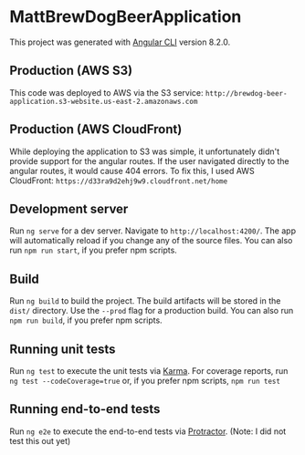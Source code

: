 # MattBrewDogBeerApplication

This project was generated with [Angular CLI](https://github.com/angular/angular-cli) version 8.2.0.

## Production (AWS S3)

This code was deployed to AWS via the S3 service: `http://brewdog-beer-application.s3-website.us-east-2.amazonaws.com`

## Production (AWS CloudFront)
While deploying the application to S3 was simple, it unfortunately didn't provide support for the angular routes. If the user navigated directly to the angular routes, it would cause 404 errors. To fix this, I used AWS CloudFront: `https://d33ra9d2ehj9w9.cloudfront.net/home`

## Development server

Run `ng serve` for a dev server. Navigate to `http://localhost:4200/`. The app will automatically reload if you change any of the source files.
You can also run `npm run start`, if you prefer npm scripts.

## Build

Run `ng build` to build the project. The build artifacts will be stored in the `dist/` directory. Use the `--prod` flag for a production build.
You can also run `npm run build`, if you prefer npm scripts.

## Running unit tests

Run `ng test` to execute the unit tests via [Karma](https://karma-runner.github.io). For coverage reports, run `ng test --codeCoverage=true` or, if you prefer npm scripts, `npm run test`

## Running end-to-end tests

Run `ng e2e` to execute the end-to-end tests via [Protractor](http://www.protractortest.org/).
(Note: I did not test this out yet)

